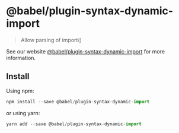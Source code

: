 # @babel/plugin-syntax-dynamic-import

> Allow parsing of import()

See our website [@babel/plugin-syntax-dynamic-import](https://new.babeljs.io/docs/en/next/babel-plugin-syntax-dynamic-import.html) for more information.

## Install

Using npm:

```js
npm install --save @babel/plugin-syntax-dynamic-import
```

or using yarn:

```js
yarn add --save @babel/plugin-syntax-dynamic-import
```
